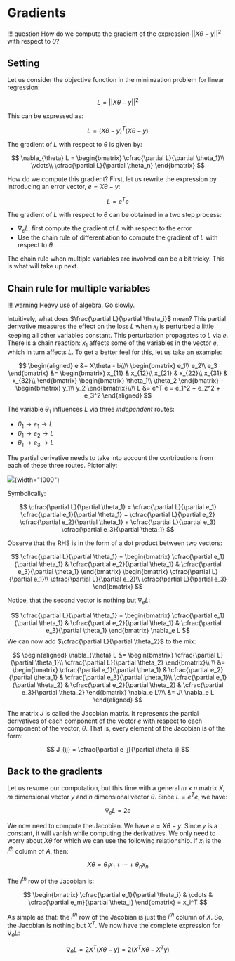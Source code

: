 # Gradients

!!! question
	How do we compute the gradient of the expression $||X\theta - y||^2$ with respect to $\theta$?



## Setting

Let us consider the objective function in the minimzation problem for linear regression:


$$
L = ||X\theta - y||^2
$$


This can be expressed as:


$$
L = (X\theta - y)^T(X\theta - y)
$$


The gradient of $L$ with respect to $\theta$ is given by:


$$
\nabla_{\theta} L = \begin{bmatrix}
\cfrac{\partial L}{\partial \theta_1}\\
\vdots\\
\cfrac{\partial L}{\partial \theta_n}
\end{bmatrix}
$$


How do we compute this gradient? First, let us rewrite the expression by introducing an error vector, $e = X\theta - y$:


$$
L = e^Te
$$


The gradient of $L$ with respect to $\theta$ can be obtained in a two step process:

- $\nabla_e L$: first compute the gradient of $L$ with respect to the error
- Use the chain rule of differentiation to compute the gradient of $L$ with respect to $\theta$

The chain rule when multiple variables are involved can be a bit tricky. This is what will take up next.



## Chain rule for multiple variables

!!! warning
    Heavy use of algebra. Go slowly.  

Intuitively, what does $\frac{\partial L}{\partial \theta_i}$ mean? This partial derivative measures the effect on the loss $L$ when $x_i$ is perturbed a little keeping all other variables constant. This perturbation propagates to $L$ via $e$. There is a chain reaction: $x_1$ affects some of the variables in the vector $e$, which in turn affects $L$. To get a better feel for this, let us take an example:


$$
\begin{aligned}
e &= X\theta - b\\\\
\begin{bmatrix}
e_1\\
e_2\\
e_3
\end{bmatrix} &= \begin{bmatrix}
x_{11} & x_{12}\\
x_{21} & x_{22}\\
x_{31} & x_{32}\\
\end{bmatrix}
\begin{bmatrix}
\theta_1\\
\theta_2
\end{bmatrix} - \begin{bmatrix}
y_1\\
y_2
\end{bmatrix}\\\\
L &= e^T e = e_1^2 + e_2^2 + e_3^2
\end{aligned}
$$


The variable $\theta_1$ influences $L$ via three *independent* routes:



- $\theta_1 \rightarrow e_1 \rightarrow L$
- $\theta_1 \rightarrow e_2 \rightarrow L$
- $\theta_1 \rightarrow e_3 \rightarrow L$



The partial derivative needs to take into account the contributions from each of these three routes. Pictorially:



![](../assets/images/img_001.svg){width="1000"}



Symbolically:


$$
\cfrac{\partial L}{\partial \theta_1} = \cfrac{\partial L}{\partial e_1} \cfrac{\partial e_1}{\partial \theta_1} + \cfrac{\partial L}{\partial e_2} \cfrac{\partial e_2}{\partial \theta_1} + \cfrac{\partial L}{\partial e_3} \cfrac{\partial e_3}{\partial \theta_1}
$$


Observe that the RHS is in the form of a dot product between two vectors:


$$
\cfrac{\partial L}{\partial \theta_1} = \begin{bmatrix}
\cfrac{\partial e_1}{\partial \theta_1} & \cfrac{\partial e_2}{\partial \theta_1} & 
\cfrac{\partial e_3}{\partial \theta_1}
\end{bmatrix} \begin{bmatrix}
\cfrac{\partial L}{\partial e_1}\\
\cfrac{\partial L}{\partial e_2}\\
\cfrac{\partial L}{\partial e_3}
\end{bmatrix}
$$


Notice, that the second vector is nothing but $\nabla_e L$:


$$
\cfrac{\partial L}{\partial \theta_1} = \begin{bmatrix}
\cfrac{\partial e_1}{\partial \theta_1} & \cfrac{\partial e_2}{\partial \theta_1} & 
\cfrac{\partial e_3}{\partial \theta_1}
\end{bmatrix} \nabla_e L
$$
We can now add $\cfrac{\partial L}{\partial \theta_2}$ to the mix:



$$
\begin{aligned}
\nabla_{\theta} L &= \begin{bmatrix}
\cfrac{\partial L}{\partial \theta_1}\\
\cfrac{\partial L}{\partial \theta_2}
\end{bmatrix}\\ \\
&= \begin{bmatrix}
\cfrac{\partial e_1}{\partial \theta_1} & \cfrac{\partial e_2}{\partial \theta_1} & 
\cfrac{\partial e_3}{\partial \theta_1}\\
\cfrac{\partial e_1}{\partial \theta_2} & \cfrac{\partial e_2}{\partial \theta_2} & 
\cfrac{\partial e_3}{\partial \theta_2}
\end{bmatrix} \nabla_e L\\\\
&= J\ \nabla_e L
\end{aligned}
$$



The matrix $J$ is called the Jacobian matrix. It represents the partial derivatives of each component of the vector $e$ with respect to each component of the vector, $\theta$. That is, every element of the Jacobian is of the form:

$$
J_{ij} = \cfrac{\partial e_j}{\partial \theta_i}
$$


## Back to the gradients

Let us resume our computation, but this time with a general $m \times n$ matrix $X$, $m$ dimensional vector $y$ and $n$ dimensional vector $\theta$. Since $L = e^Te$, we have:



$$
\nabla_e L = 2 e
$$



We now need to compute the Jacobian. We have $e = X\theta - y$. Since $y$ is a constant, it will vanish while computing the derivatives. We only need to worry about $X\theta$ for which we can use the following relationship. If $x_i$ is the $i^{th}$ column of $A$, then:

$$
X\theta = \theta_1x_1 + \cdots + \theta_nx_n
$$


 The $i^{th}$ row of the Jacobian is:


$$
\begin{bmatrix}
\cfrac{\partial e_1}{\partial \theta_i} & \cdots & 
\cfrac{\partial e_m}{\partial \theta_i}
\end{bmatrix} = x_i^T
$$

As simple as that: the $i^{th}$ row of the Jacobian is just the $i^{th}$ column of $X$. So, the Jacobian is nothing but $X^T$. We now have the complete expression for $\nabla_{\theta} L$:



$$
\nabla_{\theta} L = 2 X^T (X\theta - y) = 2(X^TX \theta - X^T y)
$$



